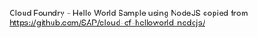 

Cloud Foundry - Hello World Sample using NodeJS copied from https://github.com/SAP/cloud-cf-helloworld-nodejs/
